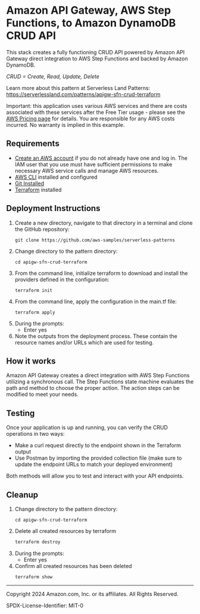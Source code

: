 # Amazon API Gateway, AWS Step Functions, to Amazon DynamoDB CRUD API

This stack creates a fully functioning CRUD API powered by Amazon API Gateway direct integration to AWS Step Functions and backed by Amazon DynamoDB.

*CRUD = Create, Read, Update, Delete*

Learn more about this pattern at Serverless Land Patterns: https://serverlessland.com/patterns/apigw-sfn-crud-terraform

Important: this application uses various AWS services and there are costs associated with these services after the Free Tier usage - please see the [AWS Pricing page](https://aws.amazon.com/pricing/) for details. You are responsible for any AWS costs incurred. No warranty is implied in this example.

## Requirements

* [Create an AWS account](https://portal.aws.amazon.com/gp/aws/developer/registration/index.html) if you do not already have one and log in. The IAM user that you use must have sufficient permissions to make necessary AWS service calls and manage AWS resources.
* [AWS CLI](https://docs.aws.amazon.com/cli/latest/userguide/install-cliv2.html) installed and configured
* [Git Installed](https://git-scm.com/book/en/v2/Getting-Started-Installing-Git)
* [Terraform](https://learn.hashicorp.com/tutorials/terraform/install-cli?in=terraform/aws-get-started) installed

## Deployment Instructions

1. Create a new directory, navigate to that directory in a terminal and clone the GitHub repository:
    ``` 
    git clone https://github.com/aws-samples/serverless-patterns
    ```
2. Change directory to the pattern directory:
    ```
    cd apigw-sfn-crud-terraform
    ```
3. From the command line, initialize terraform to download and install the providers defined in the configuration:
    ```
    terraform init
    ```
4. From the command line, apply the configuration in the main.tf file:
    ```
    terraform apply
    ```
5. During the prompts:
    * Enter yes
6. Note the outputs from the deployment process. These contain the resource names and/or URLs which are used for testing.

## How it works

Amazon API Gateway creates a direct integration with AWS Step Functions utilizing a synchronous call. The Step Functions state machine evaluates the path and method to choose the proper action. The action steps can be modified to meet your needs.

## Testing

Once your application is up and running, you can verify the CRUD operations in two ways:
- Make a curl request directly to the endpoint shown in the Terraform output
- Use Postman by importing the provided collection file (make sure to update the endpoint URLs to match your deployed environment)

Both methods will allow you to test and interact with your API endpoints.

## Cleanup
1. Change directory to the pattern directory:
    ```
    cd apigw-sfn-crud-terraform
    ```
2. Delete all created resources by terraform
    ```bash
    terraform destroy
    ```
3. During the prompts:
    * Enter yes
4. Confirm all created resources has been deleted
    ```bash
    terraform show
    ```
----
Copyright 2024 Amazon.com, Inc. or its affiliates. All Rights Reserved.

SPDX-License-Identifier: MIT-0

